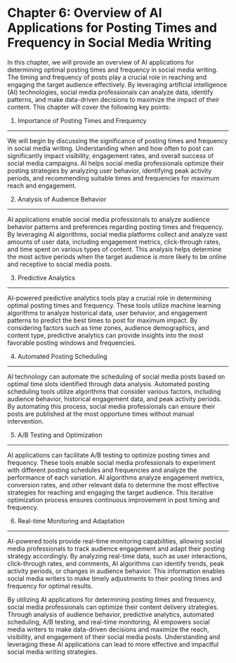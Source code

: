 Chapter 6: Overview of AI Applications for Posting Times and Frequency in Social Media Writing
==============================================================================================

In this chapter, we will provide an overview of AI applications for determining optimal posting times and frequency in social media writing. The timing and frequency of posts play a crucial role in reaching and engaging the target audience effectively. By leveraging artificial intelligence (AI) technologies, social media professionals can analyze data, identify patterns, and make data-driven decisions to maximize the impact of their content. This chapter will cover the following key points:

1. Importance of Posting Times and Frequency
--------------------------------------------

We will begin by discussing the significance of posting times and frequency in social media writing. Understanding when and how often to post can significantly impact visibility, engagement rates, and overall success of social media campaigns. AI helps social media professionals optimize their posting strategies by analyzing user behavior, identifying peak activity periods, and recommending suitable times and frequencies for maximum reach and engagement.

2. Analysis of Audience Behavior
--------------------------------

AI applications enable social media professionals to analyze audience behavior patterns and preferences regarding posting times and frequency. By leveraging AI algorithms, social media platforms collect and analyze vast amounts of user data, including engagement metrics, click-through rates, and time spent on various types of content. This analysis helps determine the most active periods when the target audience is more likely to be online and receptive to social media posts.

3. Predictive Analytics
-----------------------

AI-powered predictive analytics tools play a crucial role in determining optimal posting times and frequency. These tools utilize machine learning algorithms to analyze historical data, user behavior, and engagement patterns to predict the best times to post for maximum impact. By considering factors such as time zones, audience demographics, and content type, predictive analytics can provide insights into the most favorable posting windows and frequencies.

4. Automated Posting Scheduling
-------------------------------

AI technology can automate the scheduling of social media posts based on optimal time slots identified through data analysis. Automated posting scheduling tools utilize algorithms that consider various factors, including audience behavior, historical engagement data, and peak activity periods. By automating this process, social media professionals can ensure their posts are published at the most opportune times without manual intervention.

5. A/B Testing and Optimization
-------------------------------

AI applications can facilitate A/B testing to optimize posting times and frequency. These tools enable social media professionals to experiment with different posting schedules and frequencies and analyze the performance of each variation. AI algorithms analyze engagement metrics, conversion rates, and other relevant data to determine the most effective strategies for reaching and engaging the target audience. This iterative optimization process ensures continuous improvement in post timing and frequency.

6. Real-time Monitoring and Adaptation
--------------------------------------

AI-powered tools provide real-time monitoring capabilities, allowing social media professionals to track audience engagement and adapt their posting strategy accordingly. By analyzing real-time data, such as user interactions, click-through rates, and comments, AI algorithms can identify trends, peak activity periods, or changes in audience behavior. This information enables social media writers to make timely adjustments to their posting times and frequency for optimal results.

By utilizing AI applications for determining posting times and frequency, social media professionals can optimize their content delivery strategies. Through analysis of audience behavior, predictive analytics, automated scheduling, A/B testing, and real-time monitoring, AI empowers social media writers to make data-driven decisions and maximize the reach, visibility, and engagement of their social media posts. Understanding and leveraging these AI applications can lead to more effective and impactful social media writing strategies.
